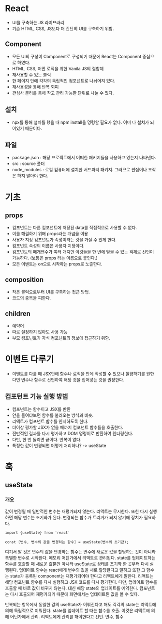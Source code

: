# React
- UI를 구축하는 JS 라이브러리
- 기존 HTML, CSS, JS보다 더 간단히 UI를 구축하기 위함.

## Component
- 모든 UI의 구성이 Component로 구성되기 때문에 React는 Component 중심으로 하였다.
- HTML, CSS, 어떤 로직을 위한 Vanila JS의 결합체
- 재사용할 수 있는 블럭
- 한 페이지 안에 각각의 독립적인 컴포넌트로 나뉘어져 있다.
- 재사용성을 통해 반복 회피
- 관심사 분리를 통해 작고 관리 가능한 단위로 나눌 수 있다.

## 설치
- npx를 통해 설치를 했을 때 npm install을 명령할 필요가 없다. 이미 다 설치가 되어있기 때문이다.

## 파일
- package.json : 해당 프로젝트에서 어떠한 패키지들을 사용하고 있는지 나타낸다.
- src : source 폴더
- node_modules : 로컬 컴퓨터에 설치한 서드파티 패키지. 그러므로 편집이나 조작은 하지 말아야 한다.


# 기초
##  props
- 컴포넌트는 다른 컴포넌트에 저장된 data를 직접적으로 사용할 수 없다.
- 이를 해결하기 위해 props라는 개념을 이용
- 사용자 지정 컴포넌트가 속성이라는 것을 가질 수 있게 한다.
- 컴포넌트 속성의 이름은 사용자 지정이다.
- 컴포넌트의 매개변수가 여러 개지만 이것들을 한 번에 받을 수 있는 객체로 선언이 가능하다. (보통은 props 라는 이름으로 붙인다.)
- 모든 이벤트는 on으로 시작하는 props로 노출한다.

## composition
- 작은 블럭으로부터 UI를 구축하는 접근 방법.
- 코드의 중복을 피한다.

## children
- 예약어
- 따로 설정하지 않아도 사용 가능
- 부모 컴포넌트가 자식 컴포넌트의 정보에 접근하기 위함.

# 이벤트 다루기
- 이벤트를 다룰 때 JSX안에 함수나 로직을 안에 작성할 수 있으나 깔끔하기를 원한다면 변수나 함수로 선언하여 해당 것을 집어넣는 것을 권장한다. 

## 컴포턴트 기능 실행 방법
- 컴포넌트는 함수이고 JSX를 반환
- 안을 들여댜보면 함수를 불러오는 방식과 비슷.
- 리액트가 컴포넌트 함수를 인지하도록 한다.
- 더이상 평가할 JSX가 없을 때까지 컴포넌트 함수들을 호출한다.
- 전반적인 결과를 다시 평가하고 DOM 명령어로 반환하여 렌더링한다.
- 다만, 한 번 돌리면 끝이다. 반복이 없다.
- 특정한 값이 변경되면 어떻게 처리하나? -> useState

# 훅
## useState
### 개요
값이 변경될 때 일반적인 변수는 재평가되지 않는다. 리액트는 무시한다.
또한 다시 실행하면 해당 변수는 초기화가 된다.
변경되는 함수가 트리거가 되지 않기에 장치가 필요하다.

```
import {useState} from 'react'

const [변수, 변수의 값을 변경하는 함수] = useState(변수의 초기값);
```
여기서 알 것은 변수의 값을 변경하는 함수는
변수에 새로운 값을 할당하는 것이 아니라 특별한 변수로 시작한다.
메모리 어딘가에서 리액트로 관리된다. 
state를 업데이트하는 함수를 호출할 때 새로운 값뿐만 아니라 useState로 상태를 초기화 한 곳부터 다시 실행된다.
업데이트 함수는 react에게 변수의 값을 새로 할당한다고 말하고 또한 그 함수는 state가 등록된 component는 재평가되어야 한다고 리액트에게 말한다.
리액트는 해당 컴포넌트 함수를 다시 실행하고 JSX 코드를 다시 평가한다.
다만, 업데이트 함수를 호출할 때 바로 값이 바뀌지 않는다. 대신 해당 state의 업데이트를 예약한다.
컴포넌트는 다시 호출되어 재평가되기 때문에 화면에서는 업데이트된 값을 볼 수 있다.

반복되는 항목에서 동일한 값의 useState가 이뤄진다고 해도 각각의 state는 리액트에 의해 독립적으로 이뤄진다.
state를 업데이트 할 때는 함수를 호출. 이것은 리액트에 의해 어딘가에서 관리. 리액트에게 관리를 해야한다고 선언.
변수, 함수